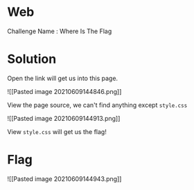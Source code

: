 # Web

Challenge Name : Where Is The Flag

# Solution

Open the link will get us into this page.

![[Pasted image 20210609144846.png]]

View the page source, we can't find anything except `style.css`

![[Pasted image 20210609144913.png]]

View `style.css` will get us the flag!

# Flag

![[Pasted image 20210609144943.png]]


